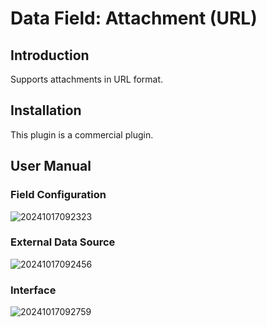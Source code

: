 # Data Field: Attachment (URL)

<PluginInfo commercial="true" name="field-attachment-url"></PluginInfo>

## Introduction

Supports attachments in URL format.

## Installation

This plugin is a commercial plugin.

## User Manual

### Field Configuration

![20241017092323](https://static-docs.nocobase.com/20241017092323.png)

### External Data Source

![20241017092456](https://static-docs.nocobase.com/20241017092456.png)

### Interface

![20241017092759](https://static-docs.nocobase.com/20241017092759.png)
